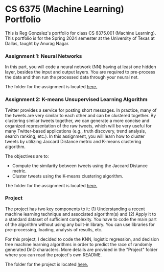 # CS 6375 (Machine Learning) Portfolio
This is Reg Gonzalez's portfolio for class CS 6375.001 (Machine Learning). This portfolio is for the Spring 2024 semester at the University of Texas at Dallas, taught by Anurag Nagar. 


### Assignment 1: Neural Networks
In this part, you will code a neural network (NN) having at least one hidden layer, besides the input and output layers. You are required to pre-process the data and then run the processed data through your neural net. 

The folder for the assignment is located [here.](https://github.com/regmckie/CS6375-ML_Portfolio/tree/main/Assignment%201)

### Assignment 2: K-means Unsupervised Learning Algorithm
Twitter provides a service for posting short messages. In practice, many of the tweets are very similar to each other and can be clustered together. By clustering similar tweets together, we can generate a more concise and organized representation of the raw tweets, which will be very useful for many Twitter-based applications (e.g., truth discovery, trend analysis, search ranking, etc.). In this assignment, you will learn how to cluster tweets by utilizing Jaccard Distance metric and K-means clustering algorithm. 

The objectives are to: 
- Compute the similarity between tweets using the Jaccard Distance metric. 
- Cluster tweets using the K-means clustering algorithm.

The folder for the assignment is located [here.](https://github.com/regmckie/CS6375-ML_Portfolio/tree/main/Assignment%202)

### Project
The project has two key components to it: (1) Understanding a recent machine learning technique and associated algorithm(s) and (2) Apply it to a standard dataset of sufficient complexity. You have to code
the main part of the algorithm without using any built-in library. You can use libraries for pre-processing, loading, analysis of results, etc.

For this project, I decided to code the KNN, logistic regression, and decision tree machine learning algorithms in order to predict the race of randomly generated DnD characters. More details are provided in the "Project" folder where you can read the project's own README.

The folder for the project is located [here.](https://github.com/regmckie/CS6375-ML_Portfolio/tree/main/Project)
